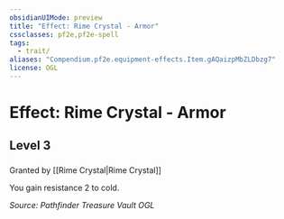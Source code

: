```yaml
---
obsidianUIMode: preview
title: "Effect: Rime Crystal - Armor"
cssclasses: pf2e,pf2e-spell
tags:
  - trait/
aliases: "Compendium.pf2e.equipment-effects.Item.gAQaizpMbZLDbzg7"
license: OGL
---
```

# Effect: Rime Crystal - Armor
## Level 3
### 






Granted by [[Rime Crystal|Rime Crystal]]

You gain resistance 2 to cold.

*Source: Pathfinder Treasure Vault*
*OGL*